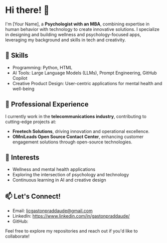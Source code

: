 # Hi there! 👋

I'm [Your Name], a **Psychologist with an MBA**, combining expertise in human behavior with technology to create innovative solutions. I specialize in designing and building wellness and psychology-focused apps, leveraging my background and skills in tech and creativity.

## 🔧 Skills
- Programming: Python, HTML
- AI Tools: Large Language Models (LLMs), Prompt Engineering, GitHub Copilot
- Creative Product Design: User-centric applications for mental health and well-being

## 🌟 Professional Experience
I currently work in the **telecommunications industry**, contributing to cutting-edge projects at:
- **Freetech Solutions**, driving innovation and operational excellence.
- **OMniLeads Open Source Contact Center**, enhancing customer engagement solutions through open-source technologies.

## 🌱 Interests
- Wellness and mental health applications
- Exploring the intersection of psychology and technology
- Continuous learning in AI and creative design

## 📫 Let's Connect!
- Email: licgastonpraddaude@gmail.com
- LinkedIn: https://www.linkedin.com/in/gastonpraddaude/
- GitHub: 

Feel free to explore my repositories and reach out if you'd like to collaborate!
